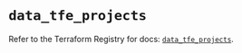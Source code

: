 # `data_tfe_projects`

Refer to the Terraform Registry for docs: [`data_tfe_projects`](https://registry.terraform.io/providers/hashicorp/tfe/0.65.1/docs/data-sources/projects).
